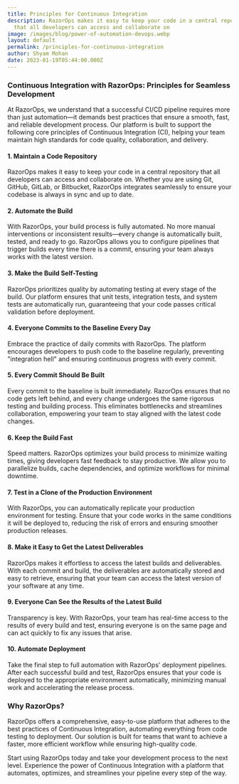 ```yaml
---
title: Principles for Continuous Integration
description: RazorOps makes it easy to keep your code in a central repository
  that all developers can access and collaborate on
image: /images/blog/power-of-automation-devops.webp
layout: default
permalink: /principles-for-continuous-integration
author: Shyam Mohan
date: 2023-01-19T05:44:00.000Z
---
```

### Continuous Integration with RazorOps: Principles for Seamless Development

At RazorOps, we understand that a successful CI/CD pipeline requires more than just automation—it demands best practices that ensure a smooth, fast, and reliable development process. Our platform is built to support the following core principles of Continuous Integration (CI), helping your team maintain high standards for code quality, collaboration, and delivery.

#### 1. **Maintain a Code Repository**
   RazorOps makes it easy to keep your code in a central repository that all developers can access and collaborate on. Whether you are using Git, GitHub, GitLab, or Bitbucket, RazorOps integrates seamlessly to ensure your codebase is always in sync and up to date.

#### 2. **Automate the Build**
   With RazorOps, your build process is fully automated. No more manual interventions or inconsistent results—every change is automatically built, tested, and ready to go. RazorOps allows you to configure pipelines that trigger builds every time there is a commit, ensuring your team always works with the latest version.

#### 3. **Make the Build Self-Testing**
   RazorOps prioritizes quality by automating testing at every stage of the build. Our platform ensures that unit tests, integration tests, and system tests are automatically run, guaranteeing that your code passes critical validation before deployment.

#### 4. **Everyone Commits to the Baseline Every Day**
   Embrace the practice of daily commits with RazorOps. The platform encourages developers to push code to the baseline regularly, preventing "integration hell" and ensuring continuous progress with every commit.

#### 5. **Every Commit Should Be Built**
   Every commit to the baseline is built immediately. RazorOps ensures that no code gets left behind, and every change undergoes the same rigorous testing and building process. This eliminates bottlenecks and streamlines collaboration, empowering your team to stay aligned with the latest code changes.

#### 6. **Keep the Build Fast**
   Speed matters. RazorOps optimizes your build process to minimize waiting times, giving developers fast feedback to stay productive. We allow you to parallelize builds, cache dependencies, and optimize workflows for minimal downtime.

#### 7. **Test in a Clone of the Production Environment**
   With RazorOps, you can automatically replicate your production environment for testing. Ensure that your code works in the same conditions it will be deployed to, reducing the risk of errors and ensuring smoother production releases.

#### 8. **Make it Easy to Get the Latest Deliverables**
   RazorOps makes it effortless to access the latest builds and deliverables. With each commit and build, the deliverables are automatically stored and easy to retrieve, ensuring that your team can access the latest version of your software at any time.

#### 9. **Everyone Can See the Results of the Latest Build**
   Transparency is key. With RazorOps, your team has real-time access to the results of every build and test, ensuring everyone is on the same page and can act quickly to fix any issues that arise.

#### 10. **Automate Deployment**
   Take the final step to full automation with RazorOps' deployment pipelines. After each successful build and test, RazorOps ensures that your code is deployed to the appropriate environment automatically, minimizing manual work and accelerating the release process.

### Why RazorOps?
RazorOps offers a comprehensive, easy-to-use platform that adheres to the best practices of Continuous Integration, automating everything from code testing to deployment. Our solution is built for teams that want to achieve a faster, more efficient workflow while ensuring high-quality code.

Start using RazorOps today and take your development process to the next level. Experience the power of Continuous Integration with a platform that automates, optimizes, and streamlines your pipeline every step of the way.
